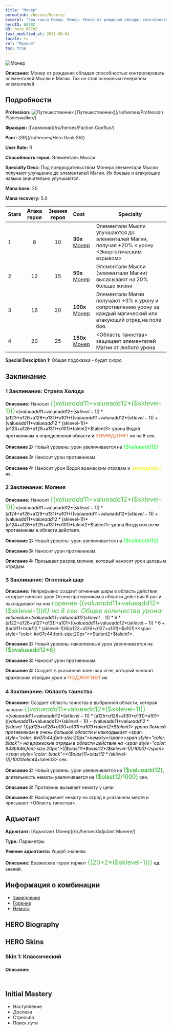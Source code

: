```yaml
---
title: "Монер"
permalink: /heroes/Monere/
excerpt: "Эра хаоса Монер. Монер. Монер от рождения обладал способностью контролировать элементалей Мысли и Магии. Так он стал основным генералом элементалей."
heroID: 60702
QR: hero_60702
last_modified_at: 2021-08-04
locale: ru
ref: "Monere"
toc: true
---
```

  ![Монер](/images/h/h_Monere.jpg)

 **Описание:** Монер от рождения обладал способностью контролировать элементалей Мысли и Магии. Так он стал основным генералом элементалей.
## Подробности
 **Profession:** ![Путешественник](/images/h/h_prof_13.png)  [Путешественник](/ru/heroes/Profession Planeswalker/)

 **Фракция:** [Гармония](/ru/heroes/Faction Conflux/)

 **Ранг:** [SR](/ru/heroes/Hero Rank SR/)

 **User Rate:** R

 **Способность героя:** Элементаль Мысли

 **Specialty Desc:** Под предводительством Монера элементали Мысли получают улучшение до элементалей Магии. Их боевые и атакующие навыки значительно улучшаются.

 **Mana base:** 20

 **Mana recovery:** 5.0


  | Stars | Атака героя | Знания героя | Cost |     Specialty     |
  |---------|:---------------:|:---------------:|:--|--------------------|
  |    1    | 8 | 10 | **30x** [Монер](/ItemsRU/her_379/) | Элементали Мысли улучшаются до элементалей Магии, получая +20% к урону <Энергетическим взрывом> |
  |    2    | 12 | 15 | **50x** [Монер](/ItemsRU/her_379/) | Элементали Мысли (элементали Магии) высасывают на 20% больше жизни |
  |    3    | 16 | 20 | **100x** [Монер](/ItemsRU/her_379/) | Элементали Магии получают +3% к урону и сопротивлению урону за каждый магический или атакующий отряд на поле боя. |
  |    4    | 20 | 25 | **150x** [Монер](/ItemsRU/her_379/) | <Область таинства> защищает элементалей Магии от любого урона |

 **Special Desciption 1:** Общая подсказка - будет скоро

## Заклинание
### 1 Заклинание: Стрела Холода
 **Описание:** Наносит <span style="color: #48b946;font-size:20px">{($valueadd11+$valueadd12*($sklevel-1))}</span><span style="color: black"><($valueadd11+$valueadd12*($sklevel-1))*($a123+$a126+$a128+$a131)+$a101+(($valueadd11+$valueadd12*($sklevel-1))+($valueadd11+$valueadd12*($sklevel-1))*($a123+$a126+$a128+$a131)+$a101)*$talent2+$talent3> урона Водой противникам в определенной области и <span style="color: #e07c44;font-size:20px">замедляет</span><span style="color: black"> их на 8 сек.

 **Описание 2:** Новый уровень: урон увеличивается на <span style="color: #00ff22;font-size:16px">{$valueadd12}</span><span style="color: black">

 **Описание 3:** Наносит урон противникам.

 **Описание 4:** Наносит урон Водой вражеским отрядам и <span style="color: #f0f000;font-size:18px">замедляет</span><span style="color: black"> их.

### 2 Заклинание: Молния
 **Описание:** Наносит <span style="color: #48b946;font-size:20px">{($valueadd11+$valueadd12*($sklevel-1))}</span><span style="color: black"><($valueadd11+$valueadd12*($sklevel-1))*($a124+$a126+$a129+$a131)+$a101+(($valueadd11+$valueadd12*($sklevel-1))+($valueadd11+$valueadd12*($sklevel-1))*($a124+$a126+$a129+$a131)+$a101)*$talent2+$talent1> урона Воздухом всем противникам в области действия.

 **Описание 2:** Новый уровень: урон увеличивается на <span style="color: #00ff22;font-size:16px">{$valueadd12}</span><span style="color: black">

 **Описание 3:** Наносит урон противникам.

 **Описание 4:** Призывает разряд молнии, который наносит урон целевым отрядам.

### 3 Заклинание: Огненный шар
 **Описание:** Непрерывно создает огненные шары в область действия, которые наносят урон Огнем противникам в области действия 6 раз и накладывают на них <span style="color: #48b946;font-size:20px">горение {($valueadd11+$valueadd12*($sklevel-1))*6} на 8 сек. Общее количество урона: </span><span style="color: black">$value$value<($valueadd11+$valueadd12*($sklevel-1))*6*($a122+$a126+$a127+$a131)+$a101+(($valueadd11+$valueadd12*($sklevel-1))*6+($tadd11+$tadd12*($sklevel-1))*6*($a122+$a126+$a127+$a131)+$a101)*<span style="color: #e07c44;font-size:20px">*$talent2+$talent1>.

 **Описание 2:** Новый уровень: накопленный урон увеличивается на <span style="color: #1ca216;font-size:18px">{$ovalueadd12*6}</span><span style="color: black">

 **Описание 3:** Наносит урон противникам.

 **Описание 4:** Создает в указанной зоне шар огня, который наносит вражеским отрядам урон и <span style="color: #e07c44;font-size:20px">поджигает</span><span style="color: black"> их

### 4 Заклинание: Область таинства
 **Описание:** Создает область таинства в выбранной области, которая наносит <span style="color: #48b946;font-size:20px">{($valueadd11+$valueadd12*($sklevel-1))}</span><span style="color: black"><($valueadd11+$valueadd12*($sklevel-1))*($a125+$a126+$a130+$a131)+$a101+(($valueadd11+$valueadd12*($sklevel-1))+($valueadd11+$valueadd12*($sklevel-1))*($a125+$a126+$a130+$a131)+$a101)*$talent2+$talent1> урона Землей противникам в очень большой области и накладывает <span style="color: #e07c44;font-size:20px">немоту</span><span style="color: black"> на вражеские отряды в области действия на <span style="color: #48b946;font-size:20px">{($olast11+$olast12*($sklevel-1))/1000}</span><span style="color: black"><($olast11+$olast12*($sklevel-1))/1000*$talent4+$talent3> сек.

 **Описание 2:** Новый уровень: урон увеличивается на <span style="color: #1ca216;font-size:18px">{$valueadd12}</span><span style="color: black">, длительность немоты увеличивается на <span style="color: #1ca216;font-size:18px">{$olast12/1000}</span><span style="color: black"> сек.

 **Описание 3:** Противник вызывает немоту у цели

 **Описание 4:** Накладывает немоту на отряд в указанном месте и призывает <Область таинства>.


## Адъютант

 **Адъютант:**  [Адъютант Монер](/ru/heroes/Adjutant Monere/) 

 **Type:**  Параметры 

 **Умение адъютанта:**  Ущерб знаниям 

 **Описание:** Вражеские герои теряют <span style="color: #48b946;font-size:20px">{(20+2*($sklevel-1))}</span><span style="color: black"> ед. знаний.

## Информация о комбинации

* [Замедление](/ru/combination/Замедление/) 
* [Горение](/ru/combination/Горение/) 
* [Немота](/ru/combination/Немота/) 

## HERO Biography

## HERO Skins
### Skin 1: **Классический**

 **Описание:** <span style="color: #ffffff;font-size:20px">Я родился из мыслей всех живых существ. </span>



## Initial Mastery
   - Наступление
   - Доспехи
   - Стрельба
   - Поиск пути
